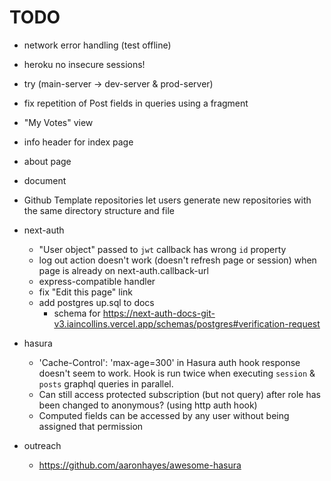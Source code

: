 # TODO

- network error handling (test offline)
- heroku no insecure sessions!
- try (main-server -> dev-server & prod-server)
- fix repetition of Post fields in queries using a fragment
- "My Votes" view
- info header for index page
- about page
- document
- Github Template repositories let users generate new repositories with the same directory structure and file

- next-auth
    - "User object" passed to `jwt` callback has wrong `id` property
    - log out action doesn't work (doesn't refresh page or session) when page is already on next-auth.callback-url
    - express-compatible handler
    - fix "Edit this page" link
    - add postgres up.sql to docs
        - schema for https://next-auth-docs-git-v3.iaincollins.vercel.app/schemas/postgres#verification-request
- hasura
    - 'Cache-Control': 'max-age=300' in Hasura auth hook response doesn't seem to work.
    Hook is run twice when executing `session` & `posts` graphql queries in parallel.
    - Can still access protected subscription (but not query) after role has been changed to anonymous? (using http auth hook)
    - Computed fields can be accessed by any user without being assigned that permission
- outreach
    - https://github.com/aaronhayes/awesome-hasura
